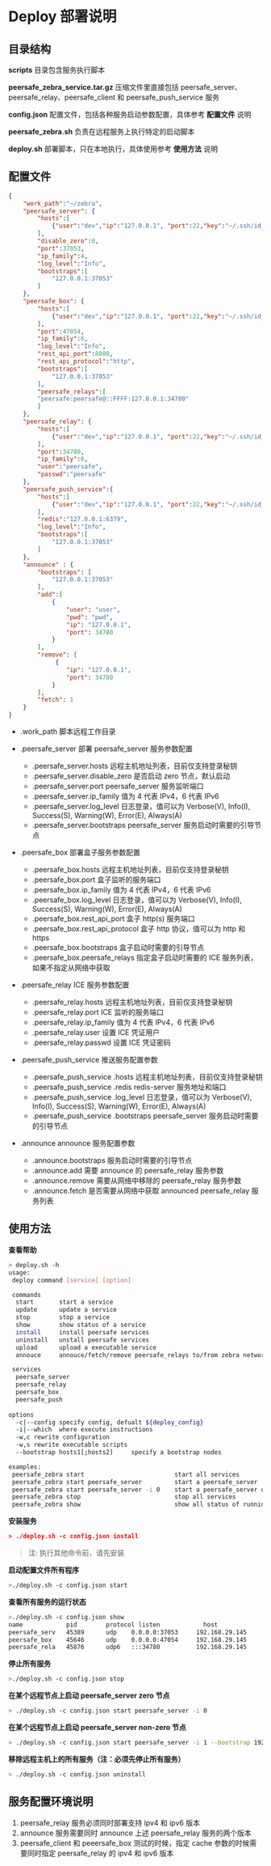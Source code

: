 # Deploy 部署说明

## 目录结构

**scripts** 目录包含服务执行脚本

**peersafe_zebra_service.tar.gz** 压缩文件里直接包括 peersafe_server、peersafe_relay、peersafe_client 和 peersafe_push_service 服务

**config.json** 配置文件，包括各种服务启动参数配置，具体参考 **配置文件** 说明

**peersafe_zebra.sh** 负责在远程服务上执行特定的启动脚本

**deploy.sh** 部署脚本，只在本地执行，具体使用参考 **使用方法** 说明



## 配置文件

```json
{
    "work_path":"~/zebra",
    "peersafe_server": {
        "hosts":[
            {"user":"dev","ip":"127.0.0.1", "port":22,"key":"~/.ssh/id_rsa"}
        ],
        "disable_zero":0,
        "port":37053,
        "ip_family":4,
        "log_level":"Info",
        "bootstraps":[
            "127.0.0.1:37053"
        ]
    },
    "peersafe_box": {
        "hosts":[
            {"user":"dev","ip":"127.0.0.1", "port":22,"key":"~/.ssh/id_rsa"}
        ],
        "port":47054,
        "ip_family":6,
        "log_level":"Info",
        "rest_api_port":8080,
        "rest_api_protocol":"http",
        "bootstraps":[
            "127.0.0.1:37053"
        ],
        "peersafe_relays":[
	    "peersafe:peersafe@::FFFF:127.0.0.1:34780"
        ]
    },
    "peersafe_relay": {
        "hosts":[
            {"user":"dev","ip":"127.0.0.1", "port":22,"key":"~/.ssh/id_rsa"}
        ],
        "port":34780,
        "ip_family":6,
        "user":"peersafe",
        "passwd":"peersafe"
    },
    "peersafe_push_service":{
        "hosts":[
            {"user":"dev","ip":"127.0.0.1", "port":22,"key":"~/.ssh/id_rsa"}
        ],
        "redis":"127.0.0.1:6379",
        "log_level":"Info",
        "bootstraps":[
            "127.0.0.1:37053"
        ]
    },
    "announce" : {
        "bootstraps": [
            "127.0.0.1:37053"
        ],
        "add":[
            {
                "user": "user",
                "pwd": "pwd",
                "ip": "127.0.0.1",
                "port": 34780
            }
        ],
        "remove": [
             {
                "ip": "127.0.0.1",
                "port": 34780
            }           
        ],
        "fetch": 1
    }
}
```

- .work_path 脚本远程工作目录

- .peersafe_server 部署 peersafe_server 服务参数配置

  - .peersafe_server.hosts 远程主机地址列表，目前仅支持登录秘钥
  - .peersafe_server.disable_zero 是否启动 zero 节点，默认启动
  - .peersafe_server.port peersafe_server 服务监听端口
  - .peersafe_server.ip_family 值为 4 代表 IPv4，6 代表 IPv6
  - .peersafe_server.log_level 日志登录，值可以为 Verbose(V), Info(I), Success(S), Warning(W), Error(E), Always(A)
  - .peersafe_server.bootstraps peersafe_server 服务启动时需要的引导节点

- .peersafe_box 部署盒子服务参数配置

  - .peersafe_box.hosts 远程主机地址列表，目前仅支持登录秘钥
  - .peersafe_box.port 盒子监听的服务端口
  - .peersafe_box.ip_family 值为 4 代表 IPv4，6 代表 IPv6
  - .peersafe_box.log_level 日志登录，值可以为 Verbose(V), Info(I), Success(S), Warning(W), Error(E), Always(A)
  - .peersafe_box.rest_api_port 盒子 http(s) 服务端口
  - .peersafe_box.rest_api_protocol 盒子 http 协议，值可以为 http 和 https
  - .peersafe_box.bootstraps 盒子启动时需要的引导节点
  - .peersafe_box.peersafe_relays 指定盒子启动时需要的 ICE 服务列表，如果不指定从网络中获取

- .peersafe_relay ICE 服务参数配置

  - .peersafe_relay.hosts 远程主机地址列表，目前仅支持登录秘钥
  - .peersafe_relay.port ICE 监听的服务端口
  - .peersafe_relay.ip_family 值为 4 代表 IPv4，6 代表 IPv6
  - .peersafe_relay.user 设置 ICE 凭证用户
  - .peersafe_relay.passwd 设置 ICE 凭证密码

- .peersafe_push_service 推送服务配置参数

  - .peersafe_push_service .hosts 远程主机地址列表，目前仅支持登录秘钥
  - .peersafe_push_service .redis redis-server 服务地址和端口
  - .peersafe_push_service .log_level 日志登录，值可以为 Verbose(V), Info(I), Success(S), Warning(W), Error(E), Always(A)
  - .peersafe_push_service .bootstraps peersafe_server 服务启动时需要的引导节点

- .announce announce 服务配置参数
  - .announce.bootstraps 服务启动时需要的引导节点
  - .announce.add 需要 announce 的 peersafe_relay 服务参数
  - .announce.remove 需要从网络中移除的 peersafe_relay 服务参数
  - .announce.fetch 是否需要从网络中获取 announced peersafe_relay 服务列表

  

## 使用方法

**查看帮助**

```bash
> deploy.sh -h
usage: 
 deploy command [service] [option]

 commands
  start       start a service
  update      update a service
  stop        stop a service
  show        show status of a service
  install     install peersafe services
  uninstall   unstall peersafe services 
  upload      upload a executable service
  annouce     annouce/fetch/remove peersafe_relays to/from zebra network

 services
  peersafe_server
  peersafe_relay
  peersafe_box
  peersafe_push
  
options
  -c|--config specify config, defualt ${deploy_config}
  -i|--which  where execute instructions
  -w,c rewrite configuration
  -w,s rewrite executable scripts
  --bootstrap hosts1[;hosts2]     specify a bootstrap nodes

examples:
 peersafe_zebra start                         start all services
 peersafe_zebra start peersafe_server         start a peersafe_server
 peersafe_zebra start peersafe_server -i 0    start a peersafe_server on specified remote host by i
 peersafe_zebra stop                          stop all services
 peersafe_zebra show                          show all status of running services
```

**安装服务**
```json
> ./deploy.sh -c config.json install
```
> 注: 执行其他命令前，请先安装

**启动配置文件所有程序**

```bash
>./deploy.sh -c config.json start
```

**查看所有服务的运行状态**

```bash
>./deploy.sh -c config.json show
name            pid        protocol listen            host
peersafe_serv   45389      udp    0.0.0.0:37053     192.168.29.145
peersafe_box    45646      udp    0.0.0.0:47054     192.168.29.145
peersafe_rela   45876      udp6   :::34780          192.168.29.145
```

**停止所有服务**

```bash
>./deploy.sh -c config.json stop
```

**在某个远程节点上启动 peersafe_server zero 节点**

```bash
> ./deploy.sh -c config.json start peersafe_server -i 0
```

**在某个远程节点上启动 peersafe_server non-zero 节点**

```bash
> ./deploy.sh -c config.json start peersafe_server -i 1 --bootstrap 192.168.29.66:37053
```

**移除远程主机上的所有服务（注：必须先停止所有服务）**

```bash
> ./deploy.sh -c config.json uninstall
```
## 服务配置环境说明

1. peersafe_relay 服务必须同时部署支持 ipv4 和 ipv6 版本
2. announce 服务需要同时 announce 上述 peersafe_relay 服务的两个版本
3. peersafe_client 和 peeersafe_box 测试的时候，指定 cache 参数的时候需要同时指定 peersafe_relay 的 ipv4 和 ipv6 版本